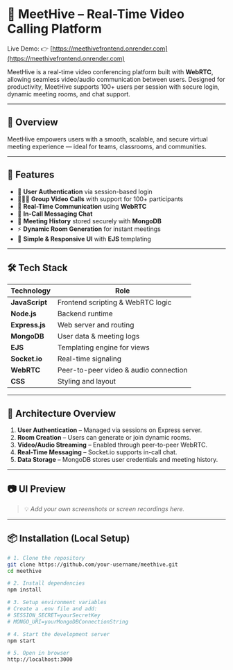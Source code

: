 # 🐝 MeetHive – Real-Time Video Calling Platform

Live Demo: 👉 [https://meethivefrontend.onrender.com](https://meethivefrontend.onrender.com)

MeetHive is a real-time video conferencing platform built with **WebRTC**, allowing seamless video/audio communication between users. Designed for productivity, MeetHive supports 100+ users per session with secure login, dynamic meeting rooms, and chat support.

---

## 🎥 Overview

MeetHive empowers users with a smooth, scalable, and secure virtual meeting experience — ideal for teams, classrooms, and communities.

---

## 🚀 Features

- 🔐 **User Authentication** via session-based login
- 🧑‍🤝‍🧑 **Group Video Calls** with support for 100+ participants
- 🎤 **Real-Time Communication** using **WebRTC**
- 💬 **In-Call Messaging Chat**
- 📜 **Meeting History** stored securely with **MongoDB**
- ⚡ **Dynamic Room Generation** for instant meetings
- 🧭 **Simple & Responsive UI** with **EJS** templating

---

## 🛠️ Tech Stack

| Technology     | Role                                  |
|----------------|----------------------------------------|
| **JavaScript** | Frontend scripting & WebRTC logic      |
| **Node.js**    | Backend runtime                        |
| **Express.js** | Web server and routing                 |
| **MongoDB**    | User data & meeting logs               |
| **EJS**        | Templating engine for views            |
| **Socket.io**  | Real-time signaling                    |
| **WebRTC**     | Peer-to-peer video & audio connection  |
| **CSS**        | Styling and layout                     |

---

## 🧩 Architecture Overview

1. **User Authentication** – Managed via sessions on Express server.
2. **Room Creation** – Users can generate or join dynamic rooms.
3. **Video/Audio Streaming** – Enabled through peer-to-peer WebRTC.
4. **Real-Time Messaging** – Socket.io supports in-call chat.
5. **Data Storage** – MongoDB stores user credentials and meeting history.

---

## 📷 UI Preview

> 💡 _Add your own screenshots or screen recordings here._

---

## 📦 Installation (Local Setup)

```bash
# 1. Clone the repository
git clone https://github.com/your-username/meethive.git
cd meethive

# 2. Install dependencies
npm install

# 3. Setup environment variables
# Create a .env file and add:
# SESSION_SECRET=yourSecretKey
# MONGO_URI=yourMongoDBConnectionString

# 4. Start the development server
npm start

# 5. Open in browser
http://localhost:3000
